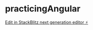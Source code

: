 # practicingAngular

[Edit in StackBlitz next generation editor ⚡️](https://stackblitz.com/~/github.com/prasad9797/practicingAngular)